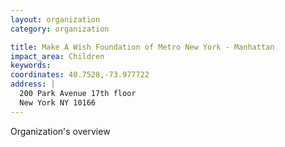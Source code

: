 ```yaml
---
layout: organization
category: organization

title: Make A Wish Foundation of Metro New York - Manhattan
impact_area: Children
keywords: 
coordinates: 40.7528,-73.977722
address: |
  200 Park Avenue 17th floor
  New York NY 10166
---
```

Organization's overview
